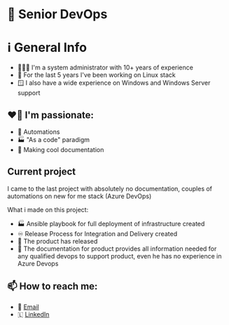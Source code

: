 # 🚀 Senior DevOps

# ℹ️ General Info
- 👨🏻‍💻 I'm a system administrator with 10+ years of experience
- 🐧 For the last 5 years I've been working on Linux stack
- 🪟 I also have a wide experience on Windows and Windows Server support

## ❤️‍🔥 I'm passionate:
- 🤖 Automations
- 🏭 "As a code" paradigm 
- 📃 Making cool documentation


## Current project
I came to the last project with absolutely no documentation, couples of automations on new for me stack (Azure DevOps)

What i made on this project:
- 🏭 Ansible playbook for full deployment of infrastructure created
- ♾️ Release Process for Integration and Delivery created
- 🚀 The product has released
- 📃 The documentation for product provides all information needed for any qualified devops to support product, even he has no experience in Azure Devops

## 📫 How to reach me: 
- 📧 [Email](mailto:github@nett00n.org)
- 🇱 [LinkedIn](https://www.linkedin.com/in/nett00n/)

<!--
**nett00n/nett00n** is a ✨ _special_ ✨ repository because its `README.md` (this file) appears on your GitHub profile.

Here are some ideas to get you started:

- 🔭 I’m currently working on ...
- 🌱 I’m currently learning ...
- 👯 I’m looking to collaborate on ...
- 🤔 I’m looking for help with ...
- 💬 Ask me about ...
- 📫 How to reach me: ...
- 😄 Pronouns: ...
- ⚡ Fun fact: ...
-->
